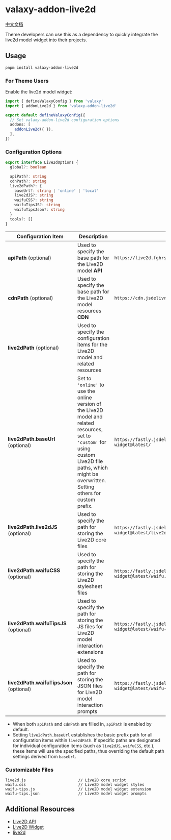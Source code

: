 # valaxy-addon-live2d

[中文文档](./README_zh.md)

Theme developers can use this as a dependency to quickly integrate the live2d model widget into their projects.

## Usage

```bash
pnpm install valaxy-addon-live2d
```

### For Theme Users

Enable the live2d model widget:

```ts
import { defineValaxyConfig } from 'valaxy'
import { addonLive2d } from 'valaxy-addon-live2d'

export default defineValaxyConfig({
  // Set valaxy-addon-live2d configuration options
  addons: [
    addonLive2d({ }),
  ],
})
```

### Configuration Options

~~~ts
export interface Live2dOptions {
  global?: boolean

  apiPath?: string
  cdnPath?: string
  live2dPath?: {
    baseUrl?: string | 'online' | 'local'
    live2dJS?: string
    waifuCSS?: string
    waifuTipsJS?: string
    waifuTipsJson?: string
  }
  tools?: []
}
~~~

| Configuration Item | Description | Default Value |
|---|---|---|
| **apiPath** (optional) | Used to specify the base path for the Live2D model **API** | `https://live2d.fghrsh.net/api/` |
| **cdnPath** (optional) | Used to specify the base path for the Live2D model resources **CDN** | `https://cdn.jsdelivr.net/gh/fghrsh/live2d_api/` |
| **live2dPath** (optional) | Used to specify the configuration items for the Live2D model and related resources |
| **live2dPath.baseUrl** (optional) | Set to `'online'` to use the online version of the Live2D model and related resources, set to `'custom'` for using custom Live2D file paths, which might be overwritten. Setting others for custom prefix. | `https://fastly.jsdelivr.net/gh/stevenjoezhang/live2d-widget@latest/` |
| **live2dPath.live2dJS** (optional) | Used to specify the path for storing the Live2D core files | `https://fastly.jsdelivr.net/gh/stevenjoezhang/live2d-widget@latest/live2d.min.js` |
| **live2dPath.waifuCSS** (optional) | Used to specify the path for storing the Live2D stylesheet files | `https://fastly.jsdelivr.net/gh/stevenjoezhang/live2d-widget@latest/waifu.css` |
| **live2dPath.waifuTipsJS** (optional) | Used to specify the path for storing the JS files for Live2D model interaction extensions | `https://fastly.jsdelivr.net/gh/stevenjoezhang/live2d-widget@latest/waifu-tips.js` |
| **live2dPath.waifuTipsJson** (optional) | Used to specify the path for storing the JSON files for Live2D model interaction prompts | `https://fastly.jsdelivr.net/gh/stevenjoezhang/live2d-widget@latest/waifu-tips.json` |

- When both `apiPath` and `cdnPath` are filled in, `apiPath` is enabled by default.
- Setting `live2dPath.baseUrl` establishes the basic prefix path for all configuration items within `live2dPath`. If specific paths are designated for individual configuration items (such as `live2dJS`, `waifuCSS`, etc.), these items will use the specified paths, thus overriding the default path settings derived from `baseUrl`.


### Customizable Files

```
live2d.js                       // Live2D core script
waifu.css                       // Live2D model widget styles
waifu-tips.js                   // Live2D model widget extension
waifu-tips.json                 // Live2D model widget prompts
```

## Additional Resources

- [Live2D API](https://github.com/fghrsh/live2d_api)
- [Live2D Widget](https://github.com/stevenjoezhang/live2d-widget)
- [live2d](https://github.com/Fog-Forest/live2d)